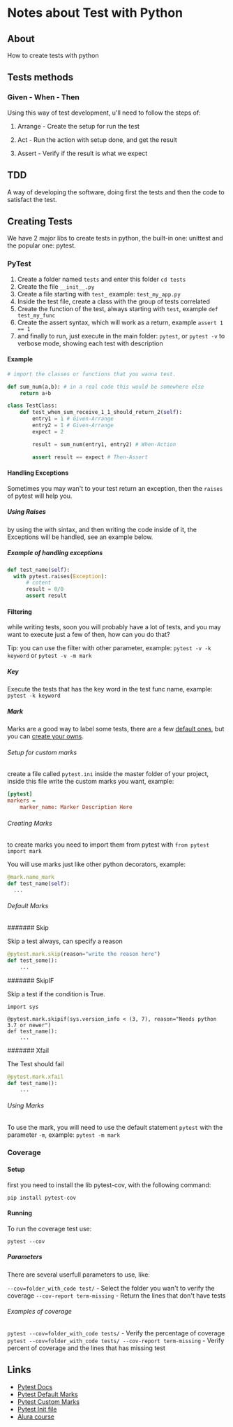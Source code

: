 # Notes about Test with Python

## About

How to create tests with python

## Tests methods

### Given - When - Then

Using this way of test development, u'll need to follow the steps of:

1. Arrange - Create the setup for run the test

1. Act - Run the action with setup done, and get the result

1. Assert - Verify if the result is what we expect

## TDD

A way of developing the software, doing first the tests and then the code to satisfact the test.

## Creating Tests

We have 2 major libs to create tests in python, the built-in one: unittest and the popular one: pytest.

### PyTest

1. Create a folder named `tests` and enter this folder `cd tests`
1. Create the file `__init__.py`
1. Create a file starting with `test_` example: `test_my_app.py`
1. Inside the test file, create a class with the group of tests correlated
1. Create the function of the test, always starting with `test`, example `def test_my_func`
1. Create the assert syntax, which will work as a return, example `assert 1 == 1`
1. and finally to run, just execute in the main folder: `pytest`, or `pytest -v` to verbose mode, showing each test with description


#### Example

```python
# import the classes or functions that you wanna test.

def sum_num(a,b): # in a real code this would be somewhere else
    return a+b

class TestClass:
    def test_when_sum_receive_1_1_should_return_2(self):
        entry1 = 1 # Given-Arrange
        entry2 = 1 # Given-Arrange
        expect = 2

        result = sum_num(entry1, entry2) # When-Action

        assert result == expect # Then-Assert
```

#### Handling Exceptions

Sometimes you may wan't to your test return an exception, then the `raises` of pytest will help you.

##### Using Raises

by using the with sintax, and then writing the code inside of it, the Exceptions will be handled, see an example below.

##### Example of handling exceptions

```python
def test_name(self):
  with pytest.raises(Exception):
      # cotent
      result = 0/0
      assert result
```

#### Filtering

while writing tests, soon you will probably have a lot of tests, and you may want to execute just a few of then, how can you do that?

Tip: you can use the filter with other parameter, example: `pytest -v -k keyword` or `pytest -v -m mark`

##### Key

Execute the tests that has the key word in the test func name, example: `pytest -k keyword`

##### Mark

Marks are a good way to label some tests, there are a few [default ones](https://pytest.org/en/6.2.x/mark.html), but you can [create your owns](https://pytest.org/en/6.2.x/example/markers.html#mark-examples).

###### Setup for custom marks

create a file called `pytest.ini` inside the master folder of your project, inside this file write the custom marks you want, example:

```ini
[pytest]
markers = 
    marker_name: Marker Description Here
```

###### Creating Marks

to create marks you need to import them from pytest with `from pytest import mark`

You will use marks just like other python decorators, example:

```python
@mark.name_mark
def test_name(self):
  ...
```

###### Default Marks

####### Skip

Skip a test always, can specify a reason

```python
@pytest.mark.skip(reason="write the reason here")
def test_some():
    ...
```

####### SkipIF

Skip a test if the condition is True.

```
import sys

@pytest.mark.skipif(sys.version_info < (3, 7), reason="Needs python 3.7 or newer")
def test_name():
    ...
```

####### Xfail

The Test should fail

```python
@pytest.mark.xfail
def test_name():
    ...
```

###### Using Marks

To use the mark, you will need to use the default statement `pytest` with the parameter `-m`, example: `pytest -m mark`

### Coverage

#### Setup

first you need to install the lib pytest-cov, with the following command:

`pip install pytest-cov`

#### Running
To run the coverage test use:

`pytest --cov`

##### Parameters

There are several userfull parameters to use, like:

`--cov=folder_with_code test/`  - Select the folder you wan't to verify the coverage
`--cov-report term-missing` - Return the lines that don't have tests

###### Examples of coverage

`pytest --cov=folder_with_code tests/` - Verify the percentage of coverage
`pytest --cov=folder_with_code tests/ --cov-report term-missing` - Verify percent of coverage and the lines that has missing test

## Links

* [Pytest Docs](https://pytest.org/en/6.2.x/contents.html)
* [Pytest Default Marks](https://pytest.org/en/6.2.x/example/marker)
* [Pytest Custom Marks](https://pytest.org/en/6.2.x/example/markers.html#mark-examples)
* [Pytest Init file](https://docs.pytest.org/en/6.2.x/reference.html#ini-options-ref)
* [Alura course]()
